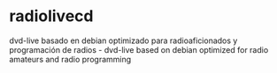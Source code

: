 # radiolivecd
dvd-live basado en debian optimizado para radioaficionados y programación de radios  - dvd-live based on debian optimized for radio amateurs and radio programming
